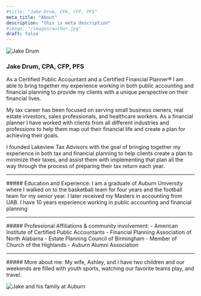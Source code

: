 ```yaml
---
#title: "Jake Drum, CPA, CFP, PFS"
meta_title: "About"
description: "this is meta description"
#image: "/images/author.jpg"
draft: false
---
```

![Jake Drum](/images/author.jpg)
### Jake Drum, CPA, CFP, PFS
As a Certified Public Accountant and a Certified Financial Planner®  I am able to bring together my experience working in both public accounting and financial planning to provide my clients with a unique perspective on their financial lives.

My tax career has been focused on serving small business owners, real estate investors, sales professionals, and healthcare workers. As a financial planner I have worked with clients from all different industries and professions to help them map out their financial life and create a plan for achieving their goals. 

I founded Lakeview Tax Advisors with the goal of bringing together my experience in both tax and financial planning to help clients create a plan to minimize their taxes, and assist them with implementing that plan all the way through the process of preparing their tax return each year. 
<hr>
##### Education and Experience:
I am a graduate of Auburn University where I walked on to the basketball team for four years and the football team for my senior year. I later received my Masters in accounting from UAB. I have 10 years experience working in public accounting and financial planning
<hr>
##### Professional Affiliations & community involvement:
- American Institute of Certified Public Accountants
- Financial Planning Association of North Alabama
- Estate Planning Council of Birmingham
- Member of Church of the Highlands
- Auburn Alumni Association
<hr>
##### More about me:
My wife, Ashley, and I have two children and our weekends are filled with youth sports, watching our favorite teams play, and travel. 

![Jake and his family at Auburn](/images/family.jpg)


